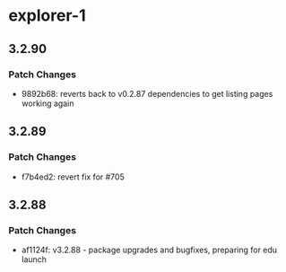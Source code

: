 # explorer-1

## 3.2.90

### Patch Changes

- 9892b68: reverts back to v0.2.87 dependencies to get listing pages working again

## 3.2.89

### Patch Changes

- f7b4ed2: revert fix for #705

## 3.2.88

### Patch Changes

- af1124f: v3.2.88 - package upgrades and bugfixes, preparing for edu launch

